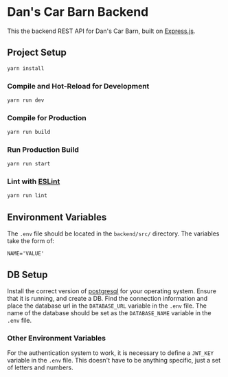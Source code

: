 # Dan's Car Barn Backend

This the backend REST API for Dan's Car Barn, built on [Express.js](https://expressjs.com/).

## Project Setup

```sh
yarn install
```

### Compile and Hot-Reload for Development

```sh
yarn run dev
```

### Compile for Production

```sh
yarn run build
```

### Run Production Build

```sh
yarn run start
```

### Lint with [ESLint](https://eslint.org/)

```sh
yarn run lint
```

## Environment Variables

The `.env` file should be located in the `backend/src/` directory. The variables take the form of:

```
NAME='VALUE'
```


## DB Setup

Install the correct version of [postgresql](https://www.postgresql.org) for your operating system.
Ensure that it is running, and create a DB. Find the connection information and place the database url in the `DATABASE_URL` variable in the `.env` file. The name of the database should be set as the `DATABASE_NAME` variable in the `.env` file.

### Other Environment Variables

For the authentication system to work, it is necessary to define a `JWT_KEY` variable in the `.env` file. This doesn't have to be anything specific, just a set of letters and numbers.
